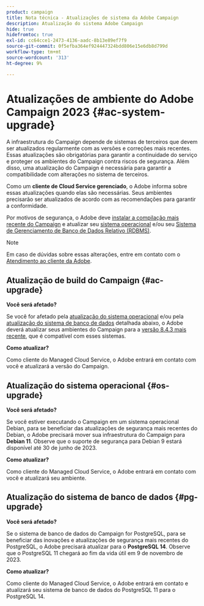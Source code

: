 ```yaml
---
product: campaign
title: Nota técnica - Atualizações de sistema da Adobe Campaign
description: Atualização do sistema Adobe Campaign
hide: true
hidefromtoc: true
exl-id: cc64cce1-2473-4136-aadc-8b13e89ef7f9
source-git-commit: 0f5efba364ef924447324bdd806e15e6db8d799d
workflow-type: tm+mt
source-wordcount: '313'
ht-degree: 9%

---
```


# Atualizações de ambiente do Adobe Campaign 2023 {#ac-system-upgrade}

A infraestrutura do Campaign depende de sistemas de terceiros que devem ser atualizados regularmente com as versões e correções mais recentes. Essas atualizações são obrigatórias para garantir a continuidade do serviço e proteger os ambientes do Campaign contra riscos de segurança. Além disso, uma atualização do Campaign é necessária para garantir a compatibilidade com alterações no sistema de terceiros.

Como um **cliente de Cloud Service gerenciado**, o Adobe informa sobre essas atualizações quando elas são necessárias. Seus ambientes precisarão ser atualizados de acordo com as recomendações para garantir a conformidade.

Por motivos de segurança, o Adobe deve [instalar a compilação mais recente do Campaign](#ac-upgrade) e atualizar seu [sistema operacional](#os-upgrade) e/ou seu [Sistema de Gerenciamento de Banco de Dados Relativo (RDBMS)](#pg-upgrade).

>[!NOTE]
>
>Em caso de dúvidas sobre essas alterações, entre em contato com o [Atendimento ao cliente da Adobe](https://helpx.adobe.com/br/enterprise/admin-guide.html/enterprise/using/support-for-experience-cloud.ug.html).
>

## Atualização de build do Campaign {#ac-upgrade}

**Você será afetado?**

Se você for afetado pela [atualização do sistema operacional](#os-upgrade) e/ou pela [atualização do sistema de banco de dados](#pg-upgrade) detalhada abaixo, o Adobe deverá atualizar seus ambientes do Campaign para a [versão 8.4.3 mais recente](../../v8/start/release-notes.md), que é compatível com esses sistemas.

**Como atualizar?**

Como cliente do Managed Cloud Service, o Adobe entrará em contato com você e atualizará a versão do Campaign.

## Atualização do sistema operacional {#os-upgrade}

**Você será afetado?**

Se você estiver executando o Campaign em um sistema operacional Debian, para se beneficiar das atualizações de segurança mais recentes do Debian, o Adobe precisará mover sua infraestrutura do Campaign para **Debian 11**. Observe que o suporte de segurança para Debian 9 estará disponível até 30 de junho de 2023.

**Como atualizar?**

Como cliente do Managed Cloud Service, o Adobe entrará em contato com você e atualizará seu ambiente.

## Atualização do sistema de banco de dados {#pg-upgrade}

**Você será afetado?**

Se o sistema de banco de dados do Campaign for PostgreSQL, para se beneficiar das inovações e atualizações de segurança mais recentes do PostgreSQL, o Adobe precisará atualizar para o **PostgreSQL 14**. Observe que o PostgreSQL 11 chegará ao fim da vida útil em 9 de novembro de 2023.

**Como atualizar?**

Como cliente do Managed Cloud Service, o Adobe entrará em contato e atualizará seu sistema de banco de dados do PostgreSQL 11 para o PostgreSQL 14.
